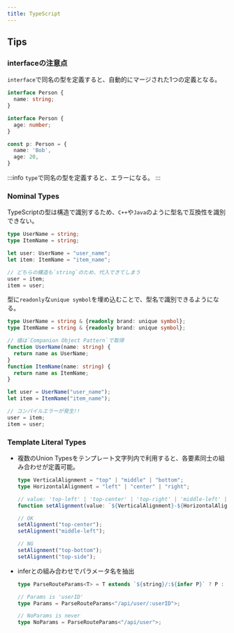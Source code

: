 ```yaml
---
title: TypeScript
---
```


## Tips

### interfaceの注意点

`interface`で同名の型を定義すると、自動的にマージされた1つの定義となる。

```ts
interface Person {
  name: string;
}

interface Person {
  age: number;
}

const p: Person = {
  name: 'Bob',
  age: 20,
}
```

:::info
`type`で同名の型を定義すると、エラーになる。
:::

### Nominal Types

TypeScriptの型は構造で識別するため、`C++`や`Java`のように型名で互換性を識別できない。

```ts
type UserName = string;
type ItemName = string;

let user: UserName = "user_name";
let item: ItemName = "item_name";

// どちらの構造も`string`のため、代入できてしまう
user = item;
item = user;
```

型に`readonly`な`unique symbol`を埋め込むことで、型名で識別できるようになる。

```ts
type UserName = string & {readonly brand: unique symbol};
type ItemName = string & {readonly brand: unique symbol};

// 値は`Companion Object Pattern`で取得
function UserName(name: string) {
  return name as UserName;
}
function ItemName(name: string) {
  return name as ItemName;
}

let user = UserName("user_name");
let item = ItemName("item_name");

// コンパイルエラーが発生!!
user = item;
item = user;
```

### Template Literal Types

- 複数のUnion Typesをテンプレート文字列内で利用すると、各要素同士の組み合わせが定義可能。

  ```ts
  type VerticalAlignment = "top" | "middle" | "bottom";
  type HorizontalAlignment = "left" | "center" | "right";

  // value: 'top-left' | 'top-center' | 'top-right' | 'middle-left' | 'middle-center' | 'middle-right' | 'bottom-left' | 'bottom-center' | 'bottom-right'
  function setAlignment(value: `${VerticalAlignment}-${HorizontalAlignment}`) {}

  // OK
  setAlignment("top-center");
  setAlignment("middle-left");

  // NG
  setAlignment("top-bottom");
  setAlignment("top-side");
  ```

- inferとの組み合わせでパラメータ名を抽出

  ```ts
  type ParseRouteParams<T> = T extends `${string}/:${infer P}` ? P : never;

  // Params is 'userID'
  type Params = ParseRouteParams<"/api/user/:userID">;

  // NoParams is never
  type NoParams = ParseRouteParams<"/api/user">;
  ```
